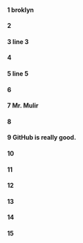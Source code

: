 #### 1 broklyn 
#### 2
#### 3 line 3
#### 4
#### 5 line 5
#### 6
#### 7 Mr. Mulir
#### 8
#### 9 GitHub is really good.
#### 10
#### 11
#### 12
#### 13
#### 14
#### 15